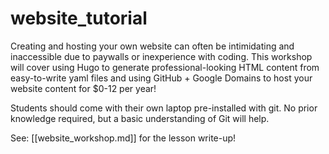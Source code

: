 # website_tutorial

Creating and hosting your own website can often be intimidating and inaccessible due to paywalls or inexperience with coding. This workshop will cover using Hugo to generate professional-looking HTML content from easy-to-write yaml files and using GitHub + Google Domains to host your website content for $0-12 per year! 

Students should come with their own laptop pre-installed with git. No prior knowledge required, but a basic understanding of Git will help.

See: [[website_workshop.md]] for the lesson write-up!
